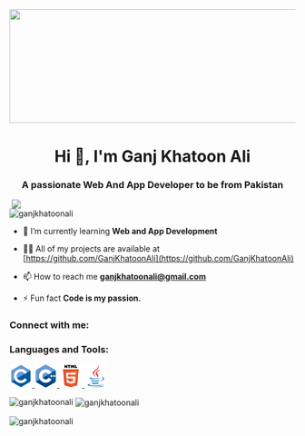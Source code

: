 <img src="https://grindsuccess.com/wp-content/uploads/2022/04/Web-Development-Company-Names-768x425.jpg" width="1000" height="200px">
<h1 align="center">Hi 👋, I'm Ganj Khatoon Ali</h1>
<h3 align="center">A passionate Web And App Developer to be from Pakistan</h3>
<img src="https://i.pinimg.com/originals/fb/c6/f3/fbc6f31bd3b84159470b973aca7e0f97.gif" width="500" align="right">

<p align="left"> <img src="https://komarev.com/ghpvc/?username=ganjkhatoonali&label=Profile%20views&color=0e75b6&style=flat" alt="ganjkhatoonali" /> </p>

- 🌱 I’m currently learning **Web and App Development**

- 👨‍💻 All of my projects are available at [https://github.com/GanjKhatoonAli](https://github.com/GanjKhatoonAli)

- 📫 How to reach me **ganjkhatoonali@gmail.com**

- ⚡ Fun fact **Code is my passion.**

<h3 align="left">Connect with me:</h3>
<p align="left">
</p>

<h3 align="left">Languages and Tools:</h3>
<p align="left"> <a href="https://www.cprogramming.com/" target="_blank" rel="noreferrer"> <img src="https://raw.githubusercontent.com/devicons/devicon/master/icons/c/c-original.svg" alt="c" width="40" height="40"/> </a> <a href="https://www.w3schools.com/cpp/" target="_blank" rel="noreferrer"> <img src="https://raw.githubusercontent.com/devicons/devicon/master/icons/cplusplus/cplusplus-original.svg" alt="cplusplus" width="40" height="40"/> </a> <a href="https://www.w3.org/html/" target="_blank" rel="noreferrer"> <img src="https://raw.githubusercontent.com/devicons/devicon/master/icons/html5/html5-original-wordmark.svg" alt="html5" width="40" height="40"/> </a> <a href="https://www.java.com" target="_blank" rel="noreferrer"> <img src="https://raw.githubusercontent.com/devicons/devicon/master/icons/java/java-original.svg" alt="java" width="40" height="40"/> </a> </p>

<p><img align="left" src="https://github-readme-stats.vercel.app/api/top-langs?username=ganjkhatoonali&show_icons=true&locale=en&layout=compact" alt="ganjkhatoonali" /></p>

<p>&nbsp;<img align="center" src="https://github-readme-stats.vercel.app/api?username=ganjkhatoonali&show_icons=true&locale=en" alt="ganjkhatoonali" /></p>

<p><img align="center" src="https://github-readme-streak-stats.herokuapp.com/?user=ganjkhatoonali&" alt="ganjkhatoonali" /></p>

<!--
**GanjKhatoonAli/GanjKhatoonAli** is a ✨ _special_ ✨ repository because its `README.md` (this file) appears on your GitHub profile.

Here are some ideas to get you started:

- 🔭 I’m currently working on ...
- 🌱 I’m currently learning ...
- 👯 I’m looking to collaborate on ...
- 🤔 I’m looking for help with ...
- 💬 Ask me about ...
- 📫 How to reach me: ...
- 😄 Pronouns: ...
- ⚡ Fun fact: ...
-->
